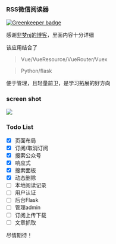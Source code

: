 ### RSS微信阅读器

[![Greenkeeper badge](https://badges.greenkeeper.io/Kelier/RSSweixin.svg)](https://greenkeeper.io/)

感谢[非梦nj的博客](http://www.jianshu.com/p/fb758398268a)，里面内容十分详细

该应用结合了
>Vue/VueResource/VueRouter/Vuex

>Python/flask

便于管理，且轻量前卫，是学习拓展的好方向

### screen shot

![](/jianji.gif)

### Todo List
- [x] 页面布局
- [x] 订阅/取消订阅
- [x] 搜索公众号
- [x] 响应式
- [x] 搜索面板
- [x] 动态删除
- [ ] 本地阅读记录
- [ ] 用户认证
- [ ] 后台Flask
- [ ] 管理admin
- [ ] 订阅上传下载
- [ ] 文章抓取

尽情期待！

